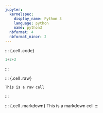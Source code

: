 ```yaml
---
jupyter:
  kernelspec:
    display_name: Python 3
    language: python
    name: python3
  nbformat: 4
  nbformat_minor: 2
---
```


::: {.cell .code}
``` python
1+2+3
```
:::

::: {.cell .raw}
```{=ipynb}
This is a raw cell
```
:::

::: {.cell .markdown}
This is a markdown cell
:::
